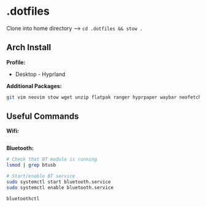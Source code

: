 # .dotfiles

Clone into home directory --> ```cd .dotfiles && stow .``` 

## Arch Install

**Profile:**
- Desktop - Hyprland

**Additional Packages:**
```bash 
git vim neovim stow wget unzip flatpak ranger hyprpaper waybar neofetch kitty bluez bluez-utils
```

## Useful Commands

**Wifi:**
```bash 

```

**Bluetooth:**
```bash 
# Check that BT module is running
lsmod | grep btusb

# Start/enable BT service
sudo systemctl start bluetooth.service
sudo systemctl enable bluetooth.service

bluetoothctl 
```


